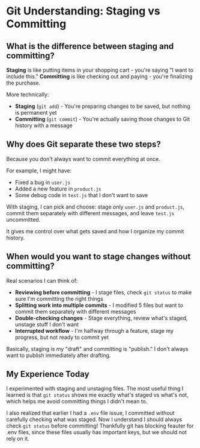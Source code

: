 # Git Understanding: Staging vs Committing

## What is the difference between staging and committing?

**Staging** is like putting items in your shopping cart - you're saying "I want to include this." **Committing** is like checking out and paying - you're finalizing the purchase.

More technically:
- **Staging** (`git add`) - You're preparing changes to be saved, but nothing is permanent yet
- **Committing** (`git commit`) - You're actually saving those changes to Git history with a message

## Why does Git separate these two steps?

Because you don't always want to commit everything at once. 

For example, I might have:
- Fixed a bug in `user.js`
- Added a new feature in `product.js`  
- Some debug code in `test.js` that I don't want to save

With staging, I can pick and choose: stage only `user.js` and `product.js`, commit them separately with different messages, and leave `test.js` uncommitted.

It gives me control over what gets saved and how I organize my commit history.

## When would you want to stage changes without committing?

Real scenarios I can think of:
- **Reviewing before committing** - I stage files, check `git status` to make sure I'm committing the right things
- **Splitting work into multiple commits** - I modified 5 files but want to commit them separately with different messages
- **Double-checking changes** - Stage everything, review what's staged, unstage stuff I don't want
- **Interrupted workflow** - I'm halfway through a feature, stage my progress, but not ready to commit yet

Basically, staging is my "draft" and committing is "publish." I don't always want to publish immediately after drafting.

## My Experience Today

I experimented with staging and unstaging files. The most useful thing I learned is that `git status` shows me exactly what's staged vs what's not, which helps me avoid committing things I didn't mean to. 

I also realized that earlier I had a `.env` file issue, I committed without carefully checking what was staged. Now I understand I should always check `git status` before committing! Thankfully git has blocking feauter for .env files, since these files usually has important keys, but we should not rely on it.